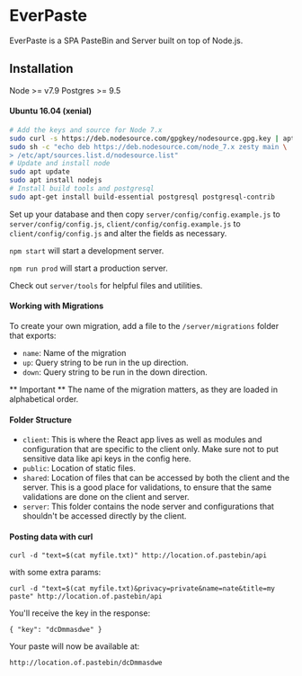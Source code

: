 # EverPaste

EverPaste is a SPA PasteBin and Server built on top of Node.js.

## Installation

Node >= v7.9
Postgres >= 9.5

#### Ubuntu 16.04 (xenial)

```bash
# Add the keys and source for Node 7.x
sudo curl -s https://deb.nodesource.com/gpgkey/nodesource.gpg.key | apt-key add -
sudo sh -c "echo deb https://deb.nodesource.com/node_7.x zesty main \
> /etc/apt/sources.list.d/nodesource.list"
# Update and install node
sudo apt update
sudo apt install nodejs
# Install build tools and postgresql
sudo apt-get install build-essential postgresql postgresql-contrib


```

Set up your database and then copy `server/config/config.example.js` to `server/config/config.js`, `client/config/config.example.js` to `client/config/config.js` and alter the fields as necessary.

`npm start` will start a development server.

`npm run prod` will start a production server.

Check out `server/tools` for helpful files and utilities.

#### Working with Migrations

To create your own migration, add a file to the `/server/migrations` folder that exports:

  * `name`: Name of the migration
  * `up`: Query string to be run in the up direction.
  * `down`: Query string to be run in the down direction.
  
** Important ** The name of the migration matters, as they are loaded in alphabetical order. 

#### Folder Structure

  * `client`: This is where the React app lives as well as modules and configuration that are specific to the client only. Make sure not to put sensitive data like api keys in the config here. 
  * `public`: Location of static files.
  * `shared`: Location of files that can be accessed by both the client and the server. This is a good place for validations, to ensure that the same validations are done on the client and server.
  * `server`: This folder contains the node server and configurations that shouldn't be accessed directly by the client.

#### Posting data with curl

`curl -d "text=$(cat myfile.txt)" http://location.of.pastebin/api`

with some extra params:

`curl -d "text=$(cat myfile.txt)&privacy=private&name=nate&title=my paste" http://location.of.pastebin/api`

You'll receive the key in the response:

`{ "key": "dcDmmasdwe" }`

Your paste will now be available at:

`http://location.of.pastebin/dcDmmasdwe`